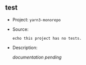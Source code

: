 ## test

-   Project: `yarn3-monorepo`
-   Source:

    ```shell
    echo this project has no tests.
    ```

-   Description:

    _documentation pending_
